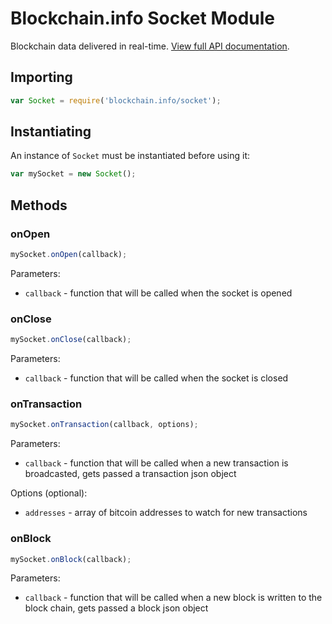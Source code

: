 
# Blockchain.info Socket Module

Blockchain data delivered in real-time. [View full API documentation](https://blockchain.info/api/api_websocket).

## Importing

```js
var Socket = require('blockchain.info/socket');
```

## Instantiating

An instance of `Socket` must be instantiated before using it:

```js
var mySocket = new Socket();
```

## Methods

### onOpen

```js
mySocket.onOpen(callback);
```

Parameters:

  * `callback` - function that will be called when the socket is opened

### onClose

```js
mySocket.onClose(callback);
```

Parameters:

  * `callback` - function that will be called when the socket is closed

### onTransaction

```js
mySocket.onTransaction(callback, options);
```

Parameters:

  * `callback` - function that will be called when a new transaction is broadcasted, gets passed a transaction json object

Options (optional):

  * `addresses` - array of bitcoin addresses to watch for new transactions

### onBlock

```js
mySocket.onBlock(callback);
```

Parameters:

  * `callback` - function that will be called when a new block is written to the block chain, gets passed a block json object
